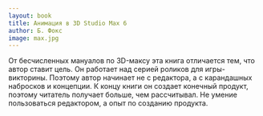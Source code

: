 ```yaml
---
layout: book
title: Анимация в 3D Studio Max 6
author: Б. Фокс
image: max.jpg
---
```


От бесчисленных мануалов по 3D-максу эта книга отличается тем, что автор ставит
цель. Он работает над серией роликов для игры-викторины. Поэтому автор начинает
не с редактора, а с карандашных набросков и концепции. К концу книги он создает
конечный продукт, поэтому читатель получает больше, чем рассчитывал. Не умение
пользоваться редактором, а опыт по созданию продукта.
